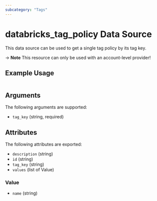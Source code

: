```yaml
---
subcategory: "Tags"
---
```

# databricks_tag_policy Data Source
This data source can be used to get a single tag policy by its tag key.

-> **Note** This resource can only be used with an account-level provider!

## Example Usage
```hcl
```

## Arguments
The following arguments are supported:
* `tag_key` (string, required)

## Attributes
The following attributes are exported:
* `description` (string)
* `id` (string)
* `tag_key` (string)
* `values` (list of Value)

### Value
* `name` (string)